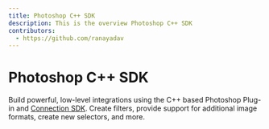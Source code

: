```yaml
---
title: Photoshop C++ SDK
description: This is the overview Photoshop C++ SDK
contributors:
  - https://github.com/ranayadav 
---
```


<HeroSimple slots="heading, text"/>

# Photoshop C++ SDK

Build powerful, low-level integrations using the C++ based Photoshop Plug-in and [Connection SDK](https://developer.adobe.com/console/14431/user/servicesandapis). Create filters, provide support for additional image formats, create new selectors, and more.

<Resources slots="heading, links"/>
